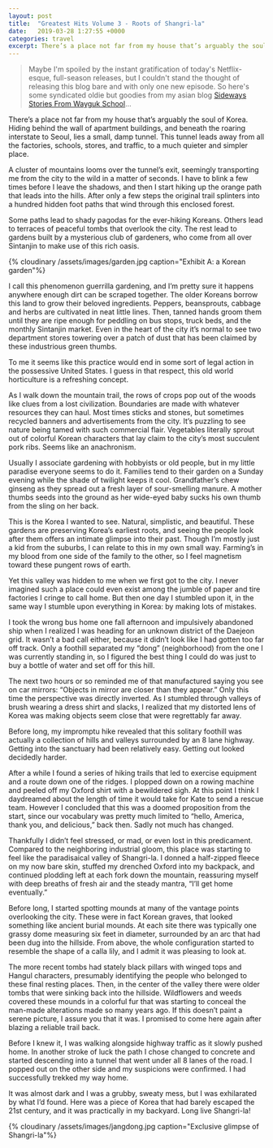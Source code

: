 ```yaml
---
layout: post
title:  "Greatest Hits Volume 3 - Roots of Shangri-la"
date:   2019-03-28 1:27:55 +0000
categories: travel
excerpt: There’s a place not far from my house that’s arguably the soul of Korea. Hiding behind the wall of apartment buildings, and beneath the roaring interstate to Seoul, lies a small, damp tunnel. This tunnel leads away from all the factories, schools, stores, and traffic, to a much quieter and simpler place.
---
```


>Maybe I'm spoiled by the instant gratification of today's Netflix-esque, full-season releases, but I couldn't stand the thought of releasing this blog bare and with only one new episode. So here's some syndicated oldie but goodies from my asian blog [Sideways Stories From Wayguk School](https://sidewaysstories.wordpress.com/)...

There’s a place not far from my house that’s arguably the soul of Korea. Hiding behind the wall of apartment buildings, and beneath the roaring interstate to Seoul, lies a small, damp tunnel. This tunnel leads away from all the factories, schools, stores, and traffic, to a much quieter and simpler place.

A cluster of mountains looms over the tunnel’s exit, seemingly transporting me from the city to the wild in a matter of seconds. I have to blink a few times before I leave the shadows, and then I start hiking up the orange path that leads into the hills. After only a few steps the original trail splinters into a hundred hidden foot paths that wind through this enclosed forest.

Some paths lead to shady pagodas for the ever-hiking Koreans. Others lead to terraces of peaceful tombs that overlook the city. The rest lead to gardens built by a mysterious club of gardeners, who come from all over Sintanjin to make use of this rich oasis.

{% cloudinary /assets/images/garden.jpg caption="Exhibit A: a Korean garden"%}

I call this phenomenon guerrilla gardening, and I’m pretty sure it happens anywhere enough dirt can be scraped together. The older Koreans borrow this land to grow their beloved ingredients. Peppers, beansprouts, cabbage and herbs are cultivated in neat little lines. Then, tanned hands groom them until they are ripe enough for peddling on bus stops, truck beds, and the monthly Sintanjin market. Even in the heart of the city it’s normal to see two department stores towering over a patch of dust that has been claimed by these industrious green thumbs.

To me it seems like this practice would end in some sort of legal action in the possessive United States. I guess in that respect, this old world horticulture is a refreshing concept.

As I walk down the mountain trail, the rows of crops pop out of the woods like clues from a lost civilization. Boundaries are made with whatever resources they can haul. Most times sticks and stones, but sometimes recycled banners and advertisements from the city. It’s puzzling to see nature being tamed with such commercial flair. Vegetables literally sprout out of colorful Korean characters that lay claim to the city’s most succulent pork ribs. Seems like an anachronism.

Usually I associate gardening with hobbyists or old people, but in my little paradise everyone seems to do it. Families tend to their garden on a Sunday evening while the shade of twilight keeps it cool. Grandfather’s chew ginseng as they spread out a fresh layer of sour-smelling manure. A mother thumbs seeds into the ground as her wide-eyed baby sucks his own thumb from the sling on her back.

This is the Korea I wanted to see. Natural, simplistic, and beautiful. These gardens are preserving Korea’s earliest roots, and seeing the people look after them offers an intimate glimpse into their past. Though I’m mostly just a kid from the suburbs, I can relate to this in my own small way. Farming’s in my blood from one side of the family to the other, so I feel magnetism toward these pungent rows of earth.

Yet this valley was hidden to me when we first got to the city. I never imagined such a place could even exist among the jumble of paper and tire factories I cringe to call home. But then one day I stumbled upon it, in the same way I stumble upon everything in Korea: by making lots of mistakes.

I took the wrong bus home one fall afternoon and impulsively abandoned ship when I realized I was heading for an unknown district of the Daejeon grid. It wasn’t a bad call either, because it didn’t look like I had gotten too far off track. Only a foothill separated my “dong” (neighborhood) from the one I was currently standing in, so I figured the best thing I could do was just to buy a bottle of water and set off for this hill.

The next two hours or so reminded me of that manufactured saying you see on car mirrors: “Objects in mirror are closer than they appear.” Only this time the perspective was directly inverted. As I stumbled through valleys of brush wearing a dress shirt and slacks, I realized that my distorted lens of Korea was making objects seem close that were regrettably far away.

Before long, my impromptu hike revealed that this solitary foothill was actually a collection of hills and valleys surrounded by an 8 lane highway. Getting into the sanctuary had been relatively easy. Getting out looked decidedly harder.

After a while I found a series of hiking trails that led to exercise equipment and a route down one of the ridges. I plopped down on a rowing machine and peeled off my Oxford shirt with a bewildered sigh. At this point I think I daydreamed about the length of time it would take for Kate to send a rescue team. However I concluded that this was a doomed proposition from the start, since our vocabulary was pretty much limited to “hello, America, thank you, and delicious,” back then. Sadly not much has changed.

Thankfully I didn’t feel stressed, or mad, or even lost in this predicament. Compared to the neighboring industrial gloom, this place was starting to feel like the paradisaical valley of Shangri-la. I donned a half-zipped fleece on my now bare skin, stuffed my drenched Oxford into my backpack, and continued plodding left at each fork down the mountain, reassuring myself with deep breaths of fresh air and the steady mantra, “I’ll get home eventually.”

Before long, I started spotting mounds at many of the vantage points overlooking the city. These were in fact Korean graves, that looked something like ancient burial mounds. At each site there was typically one grassy dome measuring six feet in diameter, surrounded by an arc that had been dug into the hillside. From above, the whole configuration started to resemble the shape of a calla lily, and I admit it was pleasing to look at.

The more recent tombs had stately black pillars with winged tops and Hangul characters, presumably identifying the people who belonged to these final resting places. Then, in the center of the valley there were older tombs that were sinking back into the hillside. Wildflowers and weeds covered these mounds in a colorful fur that was starting to conceal the man-made alterations made so many years ago. If this doesn’t paint a serene picture, I assure you that it was. I promised to come here again after blazing a reliable trail back.

Before I knew it, I was walking alongside highway traffic as it slowly pushed home. In another stroke of luck the path I chose changed to concrete and started descending into a tunnel that went under all 8 lanes of the road. I popped out on the other side and my suspicions were confirmed. I had successfully trekked my way home.

It was almost dark and I was a grubby, sweaty mess, but I was exhilarated by what I’d found. Here was a piece of Korea that had barely escaped the 21st century, and it was practically in my backyard. Long live Shangri-la!

{% cloudinary /assets/images/jangdong.jpg caption="Exclusive glimpse of Shangri-la"%}

